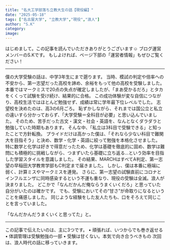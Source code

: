 ```yaml
---
title: "名大工学部落ち立教大生の話【現役編】"
date: "2025-05-18"
tags: ["名古屋大学", "立教大学","現役","浪人"]
author: "S.K"
category: 
image: 
---
```


はじめまして。この記事を読んでいただきありがとうございます☺
ブログ運営メンバーのS.Kです。
もしよければ、ページ下部の「運営者情報」もぜひご覧ください！
________________________________________

僕の大学受験の話は、中学3年生にまで遡ります。
当時、模試の判定や倍率への不安から、第一志望だった高校を諦め、余裕をもって他の高校を受験しました。
本番ではマークミスで20点の失点が確定しましたが、「まあ受かるだろ」とタカをくくって試験を受け続け、結果的に合格。
この成功体験が変な自信につながり、高校生活ではほとんど勉強せず、成績は常に学年最下位レベルでした。
志望校を決めたのは、高3の6月ごろ。
恥ずかしながら、それまでは国公立と私立の違いすら分かっておらず、「大学受験＝全科目が必要」と思い込んでいました。
そのため、苦手だった古文・漢文・社会・英語を、なんとなくダラダラと勉強していた時期もあります。
そんな中、「私立は3科目で受験できる」と知ったことで方針転換。
プライドだけは高かった僕は、「それなら少ない科目で難関大を目指そう」と決め、数学・化学・英語に絞って勉強を本格化させました。
特に数学と化学は好きで得意だったため、化学は基礎を徹底的に固め、数学は難問にも積極的に挑戦しながら、つまずいたら基礎に立ち返る…という効率を目指した学習スタイルを意識しました。
その結果、MARCHはすべてA判定、第一志望の早稲田大学教育学部もC判定まで届きました。
しかし、僕は本番に極端に弱く、計算ミスやマークミスを連発。
さらに、第一志望の試験直前にコロナとインフルエンザに同時感染するという不運も重なり、現役の受験は全滅。浪人が決まりました。
どこかで「なんだかんだ俺ならうまくいくだろ」と思っていた自分がいたのは確かです。
でも、受験においてその“甘さ”が命取りになるということを痛感しました。
同じような経験をした友人たちも、口をそろえて同じことを言っていました。

「なんだかんだうまくいくと思ってた」と。
________________________________________

この記事で伝えたいのは、主に3つです。
•	頑張れば、いつからでも巻き返せる
•	体調管理は受験勉強の一部
•	受験は甘くない。本気で向き合うべきもの
次回は、浪人時代の話に移っていきます。

